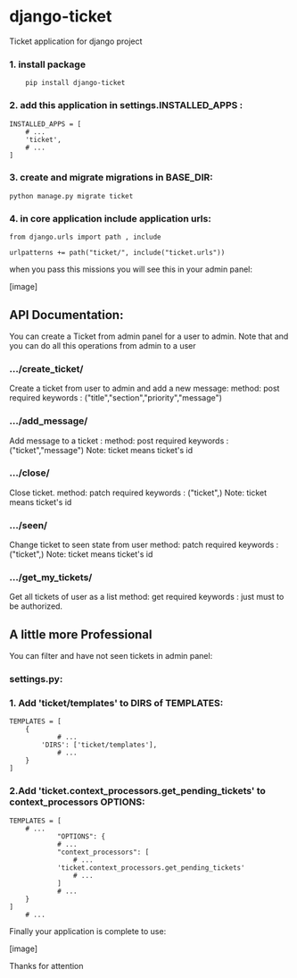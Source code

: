 # django-ticket
Ticket application for django project

### 1. install package
```
    pip install django-ticket
```

### 2. add this application in settings.INSTALLED_APPS :
```
INSTALLED_APPS = [
    # ...
    'ticket',
    # ...
]
```
### 3. create and migrate migrations in BASE_DIR: 
    python manage.py migrate ticket

### 4. in core application include application urls:
```
from django.urls import path , include

urlpatterns += path("ticket/", include("ticket.urls"))
```

when you pass this missions you will see this in your admin panel:


[image]


## API Documentation:
You can create a Ticket from admin panel for a user to  admin.
Note that and you can do all this operations from admin to a user

### .../create_ticket/
Create a ticket from user to admin and add a new message:
method: post
required keywords :  ("title","section","priority","message")

### .../add_message/
Add message to a ticket :
method: post
required keywords : ("ticket","message")
Note: ticket means ticket's id

### .../close/
Close ticket.
method: patch
required keywords : ("ticket",)
Note: ticket means ticket's id

### .../seen/
Change ticket to seen state from user
method: patch
required keywords : ("ticket",)
Note: ticket means ticket's id

### .../get_my_tickets/
Get all tickets of user as a list
method: get
required keywords : just must to be authorized.

## A little more Professional
You can filter and have not seen tickets in admin panel:
### settings.py:

### 1. Add 'ticket/templates' to DIRS of TEMPLATES:
```
TEMPLATES = [
    {
            # ...
        'DIRS': ['ticket/templates'],
            # ...
    }
]
```

### 2.Add 'ticket.context_processors.get_pending_tickets' to context_processors OPTIONS:
```
TEMPLATES = [
    # ...
            "OPTIONS": {
            # ...
            "context_processors": [
                # ...
            'ticket.context_processors.get_pending_tickets'
                # ...
            ]
            # ...
    }
]
    # ...
```
Finally your application is complete to use:

[image]

Thanks for attention
